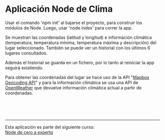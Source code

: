 # Aplicación Node de Clima

Usar el comando 'npm init' al bajarse el proyecto, para construir los módulos de Node. Luego, usar 'node index' para correr la app.

Se muestran las coordenadas (latitud y longitud) e información climática (temperatura, temperatura mínima, temperatura máxima y descripción) del lugar seleccionado.
También se puede ver un historial con los últimos 6 lugares consultados.

Además el historial se guarda en un fichero, por lo tanto al reiniciar la app seguirá existiendo.

Para obtener las coordenadas del lugar se hace uso de la API "[Mapbox Geocoding API](https://docs.mapbox.com/api/search/geocoding/)" y para la información climática se usa una API de [OpenWeather](https://openweathermap.org/) que devuelve información climática actual a partir de coordenadas.

<br><br><br>

---
Esta aplicación es parte del siguiente curso:<br>
[Node de cero a experto](https://fernando-herrera.com/#/curso/node-cero-experto)